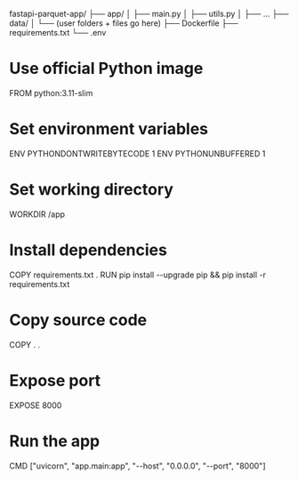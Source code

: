 fastapi-parquet-app/
├── app/
│   ├── main.py
│   ├── utils.py
│   ├── ...
├── data/
│   └── (user folders + files go here)
├── Dockerfile
├── requirements.txt
└── .env


# Use official Python image
FROM python:3.11-slim

# Set environment variables
ENV PYTHONDONTWRITEBYTECODE 1
ENV PYTHONUNBUFFERED 1

# Set working directory
WORKDIR /app

# Install dependencies
COPY requirements.txt .
RUN pip install --upgrade pip && pip install -r requirements.txt

# Copy source code
COPY . .

# Expose port
EXPOSE 8000

# Run the app
CMD ["uvicorn", "app.main:app", "--host", "0.0.0.0", "--port", "8000"]
